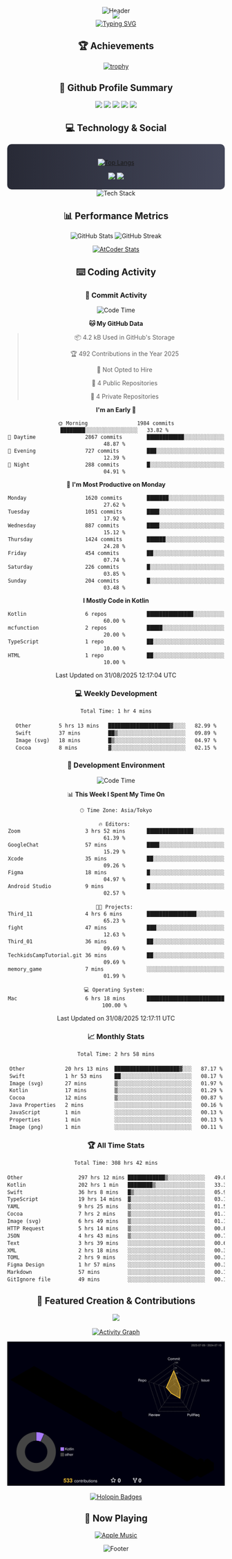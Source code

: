 <div align="center">
  
![Header](https://capsule-render.vercel.app/api?type=waving&color=gradient&customColorList=12&height=300&section=header&text=Welcome%20to%20Batapii's%20Universe&fontSize=50&animation=fadeIn&fontAlignY=40&desc=Android%20Developer%20|%20Kotlin%20LOVE%20)

<div style="margin-top: -20px;">
  <img src="https://readme-typing-svg.herokuapp.com/?lines=Crafting+Android+Experiences;Building+Tomorrow's+Apps+Today;Always+Learning,+Always+Growing&font=Fira%20Code&center=true&width=440&height=45&color=f75c7e&vCenter=true&size=22&pause=1000">
</div>

<a href="https://git.io/typing-svg">
  <img src="https://readme-typing-svg.demolab.com?font=Fira+Code&weight=600&size=28&duration=4000&pause=1000&center=true&vCenter=true&width=800&lines=Hey+there!+I'm+Batapii+%F0%9F%91%8B;Android+Developer+from+Japan+%F0%9F%87%AF%F0%9F%87%B5" alt="Typing SVG" />
</a>

## 🏆 Achievements

[![trophy](https://github-profile-trophy.vercel.app/?username=batapii&theme=onestar&no-frame=true&no-bg=true&column=8&rank=SECRET,SSS,SS,S,AAA,AA,A,B,C,?&margin-w=10&margin-h=10)](https://github.com/ryo-ma/github-profile-trophy)

## 🎯 Github Profile Summary

<div align="center">
  <img src="http://github-profile-summary-cards.vercel.app/api/cards/profile-details?username=batapii&theme=radical" />
  <img src="http://github-profile-summary-cards.vercel.app/api/cards/repos-per-language?username=batapii&theme=radical" />
  <img src="http://github-profile-summary-cards.vercel.app/api/cards/most-commit-language?username=batapii&theme=radical" />
  <img src="http://github-profile-summary-cards.vercel.app/api/cards/stats?username=batapii&theme=radical" />
  <img src="http://github-profile-summary-cards.vercel.app/api/cards/productive-time?username=batapii&theme=radical" />
</div>

## 💻 Technology & Social

<div align="center" style="background: linear-gradient(to right, #282A36, #44475A); padding: 20px; border-radius: 10px;">

[![Top Langs](https://github-readme-stats.vercel.app/api/top-langs/?username=batapii
)](https://github.com/anuraghazra/github-readme-stats)

<div style="margin-top: 15px">
<a href="https://github.com/batapii"><img src="https://img.shields.io/github/followers/batapii?style=for-the-badge&logo=github&label=Follow&color=ff6e96&labelColor=282A36"/></a>
<a href="https://twitter.com/batapii3939"><img src="https://img.shields.io/twitter/follow/batapii?style=for-the-badge&logo=twitter&color=1DA1F2&labelColor=282A36&label= Twitter"/></a>
</div>

</div>

<div align="center">
<img src="https://github-readme-tech-stack.vercel.app/api/cards?title=Tech+Stack&align=center&titleAlign=center&fontSize=20&lineHeight=10&lineCount=4&theme=github_dark&width=800&bg=%230D1117&badge=%23161B22&border=%2321262D&titleColor=%2358A6FF&line1=kotlin%2Ckotlin%2C0095D5%3Bandroid%2Candroid%2C00ff00%3Bjetpackcompose%2Cjetpack%2C4285F4%3B&line2=swift%2Cswift%2CFA7343%3Bfirebase%2Cfirebase%2CFFCA28%3Bgithub%2Cgithub%2C181717%3B&line3=typescript%2Ctypescript%2C3178C6%3Bgraphql%2Cgraphql%2CE10098%3Bsupabase%2Csupabase%2C3FCF8E%3B&line4=gradle%2Cgradle%2C02303A%3Bgitkraken%2Cgitkraken%2C179287%3Bpostman%2Cpostman%2CFF6C37%3B" alt="Tech Stack" />
</div>



## 📊 Performance Metrics

<div align="center">

![GitHub Stats](https://github-readme-stats.vercel.app/api?username=batapii&show_icons=true&theme=radical&hide_border=true&bg_color=0D1117)
![GitHub Streak](https://github-readme-streak-stats.herokuapp.com/?user=batapii&theme=radical&hide_border=true&background=0D1117)

[![AtCoder Stats](https://atcoder-readme-stats.vercel.app/stats/batapii3939?theme=dark&show_history=5&width=495)](https://github.com/iwbc-mzk/atcoder-readme-stats)

</div>

## ⌨️ Coding Activity

### 🌟 Commit Activity
<!--START_SECTION:commit-stats-->
![Code Time](http://img.shields.io/badge/Code%20Time-605%20hrs%2054%20mins-blue)

**🐱 My GitHub Data** 

> 📦 4.2 kB Used in GitHub's Storage 
 > 
> 🏆 492 Contributions in the Year 2025
 > 
> 🚫 Not Opted to Hire
 > 
> 📜 4 Public Repositories 
 > 
> 🔑 4 Private Repositories 
 > 
**I'm an Early 🐤** 

```text
🌞 Morning                1984 commits        ████████░░░░░░░░░░░░░░░░░   33.82 % 
🌆 Daytime                2867 commits        ████████████░░░░░░░░░░░░░   48.87 % 
🌃 Evening                727 commits         ███░░░░░░░░░░░░░░░░░░░░░░   12.39 % 
🌙 Night                  288 commits         █░░░░░░░░░░░░░░░░░░░░░░░░   04.91 % 
```
📅 **I'm Most Productive on Monday** 

```text
Monday                   1620 commits        ███████░░░░░░░░░░░░░░░░░░   27.62 % 
Tuesday                  1051 commits        ████░░░░░░░░░░░░░░░░░░░░░   17.92 % 
Wednesday                887 commits         ████░░░░░░░░░░░░░░░░░░░░░   15.12 % 
Thursday                 1424 commits        ██████░░░░░░░░░░░░░░░░░░░   24.28 % 
Friday                   454 commits         ██░░░░░░░░░░░░░░░░░░░░░░░   07.74 % 
Saturday                 226 commits         █░░░░░░░░░░░░░░░░░░░░░░░░   03.85 % 
Sunday                   204 commits         █░░░░░░░░░░░░░░░░░░░░░░░░   03.48 % 
```


**I Mostly Code in Kotlin** 

```text
Kotlin                   6 repos             ███████████████░░░░░░░░░░   60.00 % 
mcfunction               2 repos             █████░░░░░░░░░░░░░░░░░░░░   20.00 % 
TypeScript               1 repo              ██░░░░░░░░░░░░░░░░░░░░░░░   10.00 % 
HTML                     1 repo              ██░░░░░░░░░░░░░░░░░░░░░░░   10.00 % 
```




 Last Updated on 31/08/2025 12:17:04 UTC
<!--END_SECTION:commit-stats-->

### 💻 Weekly Development
<!--START_SECTION:wakatime-->

```txt
Total Time: 1 hr 4 mins

Other         5 hrs 13 mins   ████████████████████▓░░░░   82.99 %
Swift         37 mins         ██▒░░░░░░░░░░░░░░░░░░░░░░   09.89 %
Image (svg)   18 mins         █▒░░░░░░░░░░░░░░░░░░░░░░░   04.97 %
Cocoa         8 mins          ▓░░░░░░░░░░░░░░░░░░░░░░░░   02.15 %
```

<!--END_SECTION:wakatime-->

### 🔨 Development Environment
<!--START_SECTION:dev-stats-->
![Code Time](http://img.shields.io/badge/Code%20Time-605%20hrs%2054%20mins-blue)

📊 **This Week I Spent My Time On** 

```text
🕑︎ Time Zone: Asia/Tokyo

🔥 Editors: 
Zoom                     3 hrs 52 mins       ███████████████░░░░░░░░░░   61.39 % 
GoogleChat               57 mins             ████░░░░░░░░░░░░░░░░░░░░░   15.29 % 
Xcode                    35 mins             ██░░░░░░░░░░░░░░░░░░░░░░░   09.26 % 
Figma                    18 mins             █░░░░░░░░░░░░░░░░░░░░░░░░   04.97 % 
Android Studio           9 mins              █░░░░░░░░░░░░░░░░░░░░░░░░   02.57 % 

🐱‍💻 Projects: 
Third_11                 4 hrs 6 mins        ████████████████░░░░░░░░░   65.23 % 
fight                    47 mins             ███░░░░░░░░░░░░░░░░░░░░░░   12.63 % 
Third_01                 36 mins             ██░░░░░░░░░░░░░░░░░░░░░░░   09.69 % 
TechkidsCampTutorial.git 36 mins             ██░░░░░░░░░░░░░░░░░░░░░░░   09.69 % 
memory_game              7 mins              ░░░░░░░░░░░░░░░░░░░░░░░░░   01.99 % 

💻 Operating System: 
Mac                      6 hrs 18 mins       █████████████████████████   100.00 % 
```


 Last Updated on 31/08/2025 12:17:11 UTC
<!--END_SECTION:dev-stats-->

### 📈 Monthly Stats
<!--START_SECTION:wakamonth-->

```txt
Total Time: 2 hrs 58 mins

Other             20 hrs 13 mins  █████████████████████▓░░░   87.17 %
Swift             1 hr 53 mins    ██░░░░░░░░░░░░░░░░░░░░░░░   08.17 %
Image (svg)       27 mins         ▒░░░░░░░░░░░░░░░░░░░░░░░░   01.97 %
Kotlin            17 mins         ▒░░░░░░░░░░░░░░░░░░░░░░░░   01.29 %
Cocoa             12 mins         ▒░░░░░░░░░░░░░░░░░░░░░░░░   00.87 %
Java Properties   2 mins          ░░░░░░░░░░░░░░░░░░░░░░░░░   00.16 %
JavaScript        1 min           ░░░░░░░░░░░░░░░░░░░░░░░░░   00.13 %
Properties        1 min           ░░░░░░░░░░░░░░░░░░░░░░░░░   00.13 %
Image (png)       1 min           ░░░░░░░░░░░░░░░░░░░░░░░░░   00.11 %
```

<!--END_SECTION:wakamonth-->

### 🏆 All Time Stats
<!--START_SECTION:wakaalltime-->

```txt
Total Time: 308 hrs 42 mins

Other                  297 hrs 12 mins ████████████▒░░░░░░░░░░░░   49.05 %
Kotlin                 202 hrs 1 min   ████████▒░░░░░░░░░░░░░░░░   33.34 %
Swift                  36 hrs 8 mins   █▒░░░░░░░░░░░░░░░░░░░░░░░   05.97 %
TypeScript             19 hrs 14 mins  ▓░░░░░░░░░░░░░░░░░░░░░░░░   03.18 %
YAML                   9 hrs 25 mins   ▒░░░░░░░░░░░░░░░░░░░░░░░░   01.55 %
Cocoa                  7 hrs 2 mins    ▒░░░░░░░░░░░░░░░░░░░░░░░░   01.16 %
Image (svg)            6 hrs 49 mins   ▒░░░░░░░░░░░░░░░░░░░░░░░░   01.13 %
HTTP Request           5 hrs 14 mins   ▒░░░░░░░░░░░░░░░░░░░░░░░░   00.86 %
JSON                   4 hrs 43 mins   ▒░░░░░░░░░░░░░░░░░░░░░░░░   00.78 %
Text                   3 hrs 39 mins   ░░░░░░░░░░░░░░░░░░░░░░░░░   00.60 %
XML                    2 hrs 18 mins   ░░░░░░░░░░░░░░░░░░░░░░░░░   00.38 %
TOML                   2 hrs 9 mins    ░░░░░░░░░░░░░░░░░░░░░░░░░   00.36 %
Figma Design           1 hr 57 mins    ░░░░░░░░░░░░░░░░░░░░░░░░░   00.32 %
Markdown               57 mins         ░░░░░░░░░░░░░░░░░░░░░░░░░   00.16 %
GitIgnore file         49 mins         ░░░░░░░░░░░░░░░░░░░░░░░░░   00.14 %
```

<!--END_SECTION:wakaalltime-->


## 🌟 Featured Creation & Contributions

<div align="center">
  <a href="https://github.com/batapii/ToDoSNS">
    <img src="https://github-readme-stats.vercel.app/api/pin/?username=batapii&repo=ToDoSNS&theme=radical&hide_border=true&bg_color=0D1117" />
  </a>

[![Activity Graph](https://github-readme-activity-graph.vercel.app/graph?username=batapii&custom_title=Contribution%20Graph&hide_border=true&theme=radical&bg_color=0D1117)](https://github.com/ashutosh00710/github-readme-activity-graph)

![3D Contrib](./profile-3d-contrib/profile-night-rainbow.svg)

[![Holopin Badges](https://holopin.me/batapii)](https://holopin.io/@batapii)

</div>

## 🎵 Now Playing

<div align="center">
  
[![Apple Music](https://music-profile.rayriffy.com/theme/dark.svg?uid=001005.6598667d2ffd4a10a4f429edd0ba24c4.1156)](https://github.com/rayriffy/apple-music-github-profile)

</div>

![Footer](https://capsule-render.vercel.app/api?type=waving&color=gradient&customColorList=12&height=100&section=footer)

</div>
